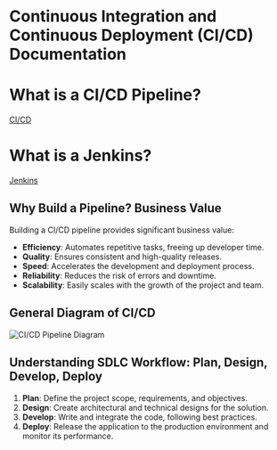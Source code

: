 
# Continuous Integration and Continuous Deployment (CI/CD) Documentation

# What is a CI/CD Pipeline?

[CI/CD](cicd.md)

# What is a Jenkins?

[Jenkins](jenkins.md)

## Why Build a Pipeline? Business Value

Building a CI/CD pipeline provides significant business value:

- **Efficiency**: Automates repetitive tasks, freeing up developer time.
- **Quality**: Ensures consistent and high-quality releases.
- **Speed**: Accelerates the development and deployment process.
- **Reliability**: Reduces the risk of errors and downtime.
- **Scalability**: Easily scales with the growth of the project and team.

## General Diagram of CI/CD

![CI/CD Pipeline Diagram](https://via.placeholder.com/600x400.png?text=CI%2FCD+Pipeline+Diagram)

## Understanding SDLC Workflow: Plan, Design, Develop, Deploy

1. **Plan**: Define the project scope, requirements, and objectives.
2. **Design**: Create architectural and technical designs for the solution.
3. **Develop**: Write and integrate the code, following best practices.
4. **Deploy**: Release the application to the production environment and monitor its performance.

